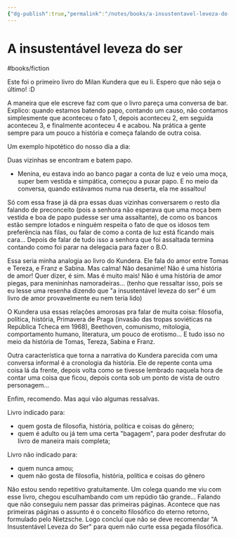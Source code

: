 ```yaml
---
{"dg-publish":true,"permalink":"/notes/books/a-insustentavel-leveza-do-ser/"}
---
```




# A insustentável leveza do ser

#books/fiction

Este foi o primeiro livro do Milan Kundera que eu li. Espero que não seja o último! :D

A maneira que ele escreve faz com que o livro pareça uma conversa de bar. Explico: quando estamos batendo papo, contando um causo, não contamos simplesmente que aconteceu o fato 1, depois aconteceu 2, em seguida aconteceu 3, e finalmente aconteceu 4 e acabou. Na prática a gente sempre para um pouco a história e começa falando de outra coisa.

Um exemplo hipotético do nosso dia a dia:

Duas vizinhas se encontram e batem papo.

- Menina, eu estava indo ao banco pagar a conta de luz e veio uma moça, super bem vestida e simpática, começou a puxar papo. E no meio da conversa, quando estávamos numa rua deserta, ela me assaltou!

Só com essa frase já dá pra essas duas vizinhas conversarem o resto dia falando de preconceito (pois a senhora não esperava que uma moça bem vestida e boa de papo pudesse ser uma assaltante), de como os bancos estão sempre lotados e ninguém respeita o fato de que os idosos tem preferência nas filas, ou falar de como a conta de luz está ficando mais cara... Depois de falar de tudo isso a senhora que foi assaltada termina contando como foi parar na delegacia para fazer o B.O.

Essa seria minha analogia ao livro do Kundera. Ele fala do amor entre Tomas e Tereza, e Franz e Sabina. Mas calma! Não desanime! Não é uma história de amor! Quer dizer, é sim. Mas é muito mais! Não é uma história de amor piegas, para menininhas namoradeiras... (tenho que ressaltar isso, pois se eu lesse uma resenha dizendo que "a insustentável leveza do ser" é um livro de amor provavelmente eu nem teria lido)

O Kundera usa essas relações amorosas pra falar de muita coisa: filosofia, política, história, Primavera de Praga (invasão das tropas soviéticas na República Tcheca em 1968), Beethoven, comunismo, mitologia, comportamento humano, literatura, um pouco de erotismo... E tudo isso no meio da história de Tomas, Tereza, Sabina e Franz.

Outra característica que torna a narrativa do Kundera parecida com uma conversa informal é a cronologia da história. Ele de repente conta uma coisa lá da frente, depois volta como se tivesse lembrado naquela hora de contar uma coisa que ficou, depois conta sob um ponto de vista de outro personagem...

Enfim, recomendo. Mas aqui vão algumas ressalvas.

Livro indicado para:

- quem gosta de filosofia, história, política e coisas do gênero;
- quem é adulto ou já tem uma certa "bagagem", para poder desfrutar do livro de maneira mais completa;

Livro não indicado para:

- quem nunca amou;
- quem não gosta de filosofia, história, política e coisas do gênero

Não estou sendo repetitivo gratuitamente. Um colega quando me viu com esse livro, chegou esculhambando com um repúdio tão grande... Falando que não conseguiu nem passar das primeiras páginas. Acontece que nas primeiras páginas o assunto é o conceito filosófico do eterno retorno, formulado pelo Nietzsche. Logo concluí que não se deve recomendar "A Insustentável Leveza do Ser" para quem não curte essa pegada filosófica.
